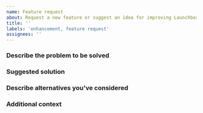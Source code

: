 ```yaml
---
name: Feature request
about: Request a new feature or suggest an idea for improving Launchbox
title: ''
labels: 'enhancement, feature request'
assignees: ''
---
```


### Describe the problem to be solved

<!-- Describe the problem that this feature request will solve. -->

### Suggested solution

<!-- Describe what you think is the best solution to this problem -->

### Describe alternatives you've considered

<!--
  There can be multiple ways to solve a problem.
  Please describe any other solutions you've considered.
-->

### Additional context

<!-- Include any relevant information or links to existing issues -->
